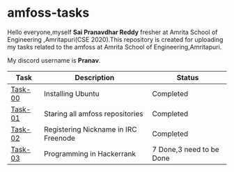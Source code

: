 # amfoss-tasks
Hello everyone,myself **Sai Pranavdhar Reddy** fresher at Amrita School of Engineering ,Amritapuri(CSE 2020).This repository is created for uploading my tasks related to the amfoss at Amrita School of Engineering,Amritapuri.

My discord username is **Pranav**.

| Task | Description | Status|
| ---  | ---         | ---   |
|[Task-00](https://github.com/nspr2002/amfoss-tasks/tree/main/task-00)|Installing Ubuntu|Completed|
|[Task-01](https://github.com/nspr2002/amfoss-tasks/tree/main/task-01)|Staring all amfoss repositories|Completed|
|[Task-02](https://github.com/nspr2002/amfoss-tasks/tree/main/task-02)|Registering Nickname in IRC Freenode|Completed|
|[Task-03](https://github.com/nspr2002/amfoss-tasks/tree/main/task-03)|Programming in Hackerrank|7 Done,3 need to be Done|
